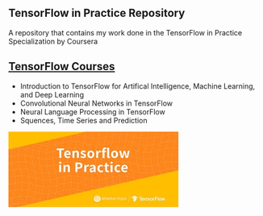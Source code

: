 ## TensorFlow in Practice Repository
A repository that contains my work done in the TensorFlow in Practice Specialization by Coursera

## [TensorFlow Courses](https://github.com/JavierMedel/TensorFlow-In-Practice)
* Introduction to   TensorFlow for Artifical Intelligence, Machine Learning, and Deep Learning
* Convolutional Neural Networks in TensorFlow
* Neural Language Processing in TensorFlow
* Squences, Time Series and Prediction

![](/images/TensorFlow%20in%20Practice.jpg)
